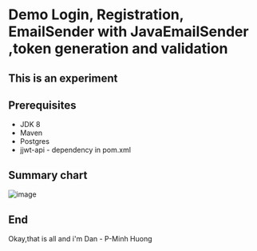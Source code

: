 # Demo Login, Registration, EmailSender with JavaEmailSender ,token generation and validation

## This is an experiment

## Prerequisites

- JDK 8
- Maven
- Postgres
- jjwt-api - dependency in pom.xml
## Summary chart
<!--  
                                                    - src
                                                         - main
                                                               -* com.DanCreate.loginregisEmail
                                                                     - config 
                                                                             - ApplicationConfigAuxiliary.java
                                                                             - PasswordEncoder.java
                                                                             - SecurityConfig.java
                                                                     - controller
                                                                             - RegistrationController.java
                                                                     - model
                                                                          - dtos
                                                                                ---- RegistrationDto.java
                                                                          - entities
                                                                                ---- Role.java
                                                                                ---- TokenKey.java
                                                                                ---- User.java
                                                                     - reponsitory
                                                                             - TokenKeyRepository.java
                                                                             - UserReponsitory.java
                                                                     - service
                                                                          - interfaces
                                                                                ---- EmailService.java
                                                                             - EmailServiceImpl.java
                                                                             - EmailValidatorService.java
                                                                             - RegistrationService.java
                                                                             - TokenKeyService.java
                                                                             - UserService.java
                                                                      - LoginRegisEmailApplication.java
                                                         - resources
                                                                     -application.properties
                                                    - pom.xml
 -->

![image](https://user-images.githubusercontent.com/127305381/226134317-4279acdb-7fc6-42f7-8216-1cb9faeb0322.png)


## End
Okay,that is all and i'm Dan - P-Minh Huong

